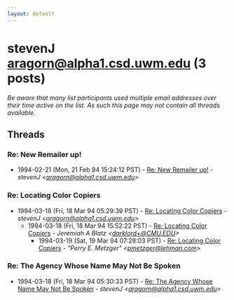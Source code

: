 ```yaml
---
layout: default
---
```


# stevenJ <aragorn@alpha1.csd.uwm.edu> (3 posts)

_Be aware that many list participants used multiple email addresses over their time active on the list. As such this page may not contain all threads available._

## Threads

### Re: New Remailer up!
+ 1994-02-21 (Mon, 21 Feb 94 15:24:12 PST) - [Re: New Remailer up!](/archive/1994/02/654ba250b897ebfca2448a6db6f3cfaa6ff34d0217a7d2e348edaaccba190164) - _stevenJ \<aragorn@alpha1.csd.uwm.edu\>_

### Re: Locating Color Copiers
+ 1994-03-18 (Fri, 18 Mar 94 05:29:39 PST) - [Re: Locating Color Copiers](/archive/1994/03/3eb24d28c7818e28c6f4def1d89231d2472336cfd99a69a2a21f9dd85dd1c4f1) - _stevenJ \<aragorn@alpha1.csd.uwm.edu\>_
  + 1994-03-18 (Fri, 18 Mar 94 15:52:22 PST) - [Re: Locating Color Copiers](/archive/1994/03/e1fcffc8d023537bf5553e65018f134d9352d7ea391a62f8f3cbf2b13ce249a0) - _Jeremiah A Blatz \<darklord+@CMU.EDU\>_
    + 1994-03-19 (Sat, 19 Mar 94 07:28:03 PST) - [Re: Locating Color Copiers](/archive/1994/03/02a047e8b71dab7ea6aa14ffc3366b40950c85f52565342e96d76977e9aef5b0) - _"Perry E. Metzger" \<pmetzger@lehman.com\>_

### Re: The Agency Whose Name May Not Be Spoken
+ 1994-03-18 (Fri, 18 Mar 94 05:30:33 PST) - [Re: The Agency Whose Name May Not Be Spoken](/archive/1994/03/f53c68f83055d8b7c70fadb8c8acb5a7b2b74ef340a3d6827aa452579697b31f) - _stevenJ \<aragorn@alpha1.csd.uwm.edu\>_

